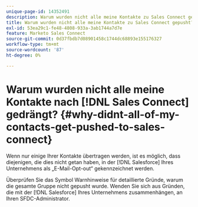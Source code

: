 ```yaml
---
unique-page-id: 14352491
description: Warum wurden nicht alle meine Kontakte zu Sales Connect gepusht? - Marketo-Dokumente - Produktdokumentation
title: Warum wurden nicht alle meine Kontakte zu Sales Connect gepusht?
exl-id: 53ea29c1-fe48-4808-933a-3ab1744a7d7e
feature: Marketo Sales Connect
source-git-commit: 0d37fbdb7d08901458c1744dc68893e155176327
workflow-type: tm+mt
source-wordcount: '87'
ht-degree: 0%

---
```


# Warum wurden nicht alle meine Kontakte nach [!DNL Sales Connect] gedrängt? {#why-didnt-all-of-my-contacts-get-pushed-to-sales-connect}

Wenn nur einige Ihrer Kontakte übertragen werden, ist es möglich, dass diejenigen, die dies nicht getan haben, in der [!DNL Salesforce] Ihres Unternehmens als „E-Mail-Opt-out“ gekennzeichnet werden.

Überprüfen Sie das Symbol Warnhinweise für detaillierte Gründe, warum die gesamte Gruppe nicht gepusht wurde. Wenden Sie sich aus Gründen, die mit der [!DNL Salesforce] Ihres Unternehmens zusammenhängen, an Ihren SFDC-Administrator.
